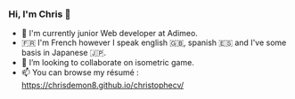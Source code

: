 ### Hi, I'm Chris 👋

- 🌱 I'm currently junior Web developer at Adimeo.
- 🇫🇷 I'm French however I speak english 🇬🇧, spanish 🇪🇸 and I've some basis in Japanese 🇯🇵.
- 👯 I’m looking to collaborate on isometric game.
- 📫 You can browse my résumé :  https://chrisdemon8.github.io/christophecv/


<!--
**chrisdemon8/chrisdemon8** is a ✨ _special_ ✨ repository because its `README.md` (this file) appears on your GitHub profile.

Here are some ideas to get you started:

- 🔭 I’m currently working on ...
- 🌱 I’m currently learning ...
- 👯 I’m looking to collaborate on ...
- 🤔 I’m looking for help with ...
- 💬 Ask me about ...
- 📫 How to reach me: ...
- 😄 Pronouns: ...
- ⚡ Fun fact: ...
-->
